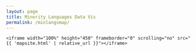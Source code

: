 ```yaml
---
layout: page
title: Minority Languages Data Vis
permalink: /minlangsmap/
---
```


<div class="container">

    <iframe width="100%" height="450" frameborder="0" scrolling="no" src="{{ 'mapsite.html' | relative_url }}"></iframe>

</div> <!-- /.container -->